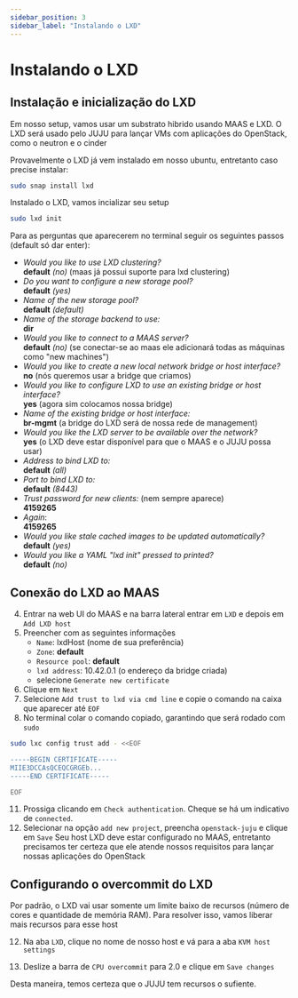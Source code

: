 ```yaml
---
sidebar_position: 3
sidebar_label: "Instalando o LXD"
---
```

# Instalando o LXD

## Instalação e inicialização do LXD
Em nosso setup, vamos usar um substrato hibrido usando MAAS e LXD. O LXD será usado pelo JUJU para lançar VMs com 
aplicações do OpenStack, como o neutron e o cinder

Provavelmente o LXD já vem instalado em nosso ubuntu, entretanto caso precise instalar:
```sh
sudo snap install lxd
```
Instalado o LXD, vamos incializar seu setup
```sh
sudo lxd init
```
Para as perguntas que aparecerem no terminal seguir os seguintes passos (default só dar enter):
- _Would you like to use LXD clustering?_ \
 **default** _(no)_ (maas já possui suporte para lxd clustering)
- _Do you want to configure a new storage pool?_ \
 **default** _(yes)_
- _Name of the new storage pool?_ \
 **default** _(default)_
- _Name of the storage backend to use:_ \
 **dir**
- _Would you like to connect to a MAAS server?_ \
 **default** _(no)_ (se conectar-se ao maas ele adicionará todas as máquinas como "new machines")
- _Would you like to create a new local network bridge or host interface?_ \
 **no** (nós queremos usar a bridge que criamos)
- _Would you like to configure LXD to use an existing bridge or host interface?_ \
 **yes** (agora sim colocamos nossa bridge)
- _Name of the existing bridge or host interface:_ \
 **br-mgmt** (a bridge do LXD será de nossa rede de management)
- _Would you like the LXD server to be available over the network?_ \
 **yes** (o LXD deve estar disponível para que o MAAS e o JUJU possa usar)
- _Address to bind LXD to:_ \
 **default** _(all)_
- _Port to bind LXD to:_ \
 **default** _(8443)_
- _Trust password for new clients:_ (nem sempre aparece)\
 **4159265**
- _Again_: \
 **4159265**
- _Would you like stale cached images to be updated automatically?_ \
 **default** _(yes)_
- _Would you like a YAML "lxd init" pressed to printed?_ \
 **default** _(no)_

## Conexão do LXD ao MAAS
4. Entrar na web UI do MAAS e na barra lateral entrar em `LXD` e depois em `Add LXD host`
5. Preencher com as seguintes informações
    - `Name`: lxdHost (nome de sua preferência)
    - `Zone`: **default**
    - `Resource pool`: **default**
    - `lxd address`: 10.42.0.1 (o endereço da bridge criada)
    - selecione `Generate new certificate`
6. Clique em `Next`
7. Selecione `Add trust to lxd via cmd line` e copie o comando na caixa que aparecer até `EOF`
9. No terminal colar o comando copiado, garantindo que será rodado com `sudo`
```sh
sudo lxc config trust add - <<EOF

-----BEGIN CERTIFICATE-----
MIIE3DCCAsQCEQCGRGEb...
-----END CERTIFICATE-----

EOF
```
11. Prossiga clicando em `Check authentication`. Cheque se há um indicativo de `connected`.
13. Selecionar na opção `add new project`, preencha `openstack-juju` e clique em `Save`
Seu host LXD deve estar configurado no MAAS, entretanto precisamos ter certeza que ele atende nossos requisitos para lançar nossas aplicações do OpenStack

## Configurando o overcommit do LXD
Por padrão, o LXD vai usar somente um limite baixo de recursos (número de cores e quantidade de memória RAM). Para resolver isso, vamos liberar mais recursos para esse host

12. Na aba `LXD`, clique no nome de nosso host e vá para a aba `KVM host settings`

14. Deslize a barra de `CPU overcommit` para 2.0 e clique em `Save changes`

Desta maneira, temos certeza que o JUJU tem recursos o sufiente.
